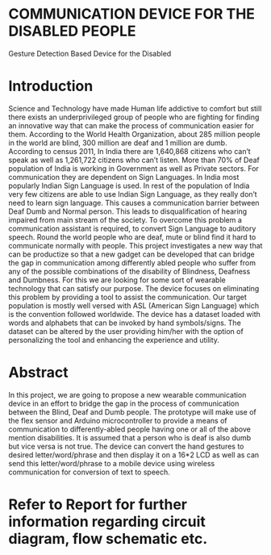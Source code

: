 # COMMUNICATION DEVICE FOR THE DISABLED PEOPLE
Gesture Detection Based Device for the Disabled


# Introduction
Science and Technology have made Human life addictive to comfort but still there exists an
underprivileged group of people who are fighting for finding an innovative way that can
make the process of communication easier for them. According to the World Health
Organization, about 285 million people in the world are blind, 300 million are deaf and 1
million are dumb. According to census 2011, In India there are 1,640,868 citizens who can’t
speak as well as 1,261,722 citizens who can’t listen. More than 70% of Deaf population of
India is working in Government as well as Private sectors. For communication they are
dependent on Sign Languages. In India most popularly Indian Sign Language is used. In rest
of the population of India very few citizens are able to use Indian Sign Language, as they
really don’t need to learn sign language. This causes a communication barrier between Deaf
Dumb and Normal person. This leads to disqualification of hearing impaired from main
stream of the society. To overcome this problem a communication assistant is required, to
convert Sign Language to auditory speech. Round the world people who are deaf, mute or
blind find it hard to communicate normally with people. This project investigates a new way
that can be productize so that a new gadget can be developed that can bridge the gap in
communication among differently abled people who suffer from any of the possible
combinations of the disability of Blindness, Deafness and Dumbness. For this we are looking
for some sort of wearable technology that can satisfy our purpose. The device focuses on
eliminating this problem by providing a tool to assist the communication. Our target
population is mostly well versed with ASL (American Sign Language) which is the
convention followed worldwide. The device has a dataset loaded with words and alphabets
that can be invoked by hand symbols/signs. The dataset can be altered by the user providing
him/her with the option of personalizing the tool and enhancing the experience and utility.

# Abstract
In this project, we are going to propose a new wearable communication device in an effort to
bridge the gap in the process of communication between the Blind, Deaf and Dumb people.
The prototype will make use of the flex sensor and Arduino microcontroller to provide a
means of communication to differently-abled people having one or all of the above mention
disabilities. It is assumed that a person who is deaf is also dumb but vice versa is not true. The
device can convert the hand gestures to desired letter/word/phrase and then display it on a
16*2 LCD as well as can send this letter/word/phrase to a mobile device using wireless
communication for conversion of text to speech.

# Refer to Report for further information regarding circuit diagram, flow schematic etc.
